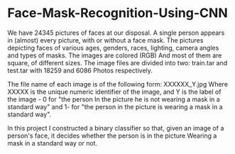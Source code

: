# Face-Mask-Recognition-Using-CNN

We have 24345 pictures of faces at our disposal. A single person appears in (almost) every picture, with or without a face mask. The pictures depicting faces of various ages, genders, races, lighting, camera angles and types of masks. The images are colored (RGB)
And most of them are square, of different sizes. The image files are divided into two: train.tar and test.tar with 18259 and 6086
Photos respectively.

The file name of each image is of the following form: XXXXXX_Y.jpg
Where XXXXX is the unique numeric identifier of the image, and Y is the label of the image - 0 for "the person
In the picture he is not wearing a mask in a standard way" and 1- for "the person in the picture is wearing a mask in a standard way".

In this project I constructed a binary classifier so that, given an image of a person's face, it decides whether the person is in the picture Wearing a mask in a standard way or not.
